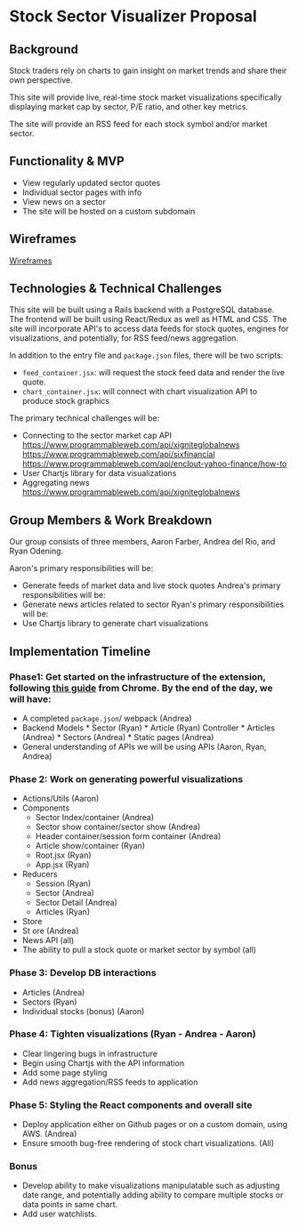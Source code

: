 # Stock Sector Visualizer Proposal

## Background

Stock traders rely on charts to gain insight on market trends and share their own perspective.

This site will provide live, real-time stock market visualizations specifically displaying market cap by sector, P/E ratio, and other key metrics.

The site will provide an RSS feed for each stock symbol and/or market sector.

## Functionality & MVP

  - View regularly updated sector quotes
  - Individual sector pages with info
  - View news on a sector
  - The site will be hosted on a custom subdomain

## Wireframes
[Wireframes](https://github.com/adelrio1/stockSectorVisualizer/tree/master/docs/wireframes)

## Technologies & Technical Challenges

This site will be built using a Rails backend with a PostgreSQL database. The frontend will be built using React/Redux as well as HTML and CSS. The site will incorporate API's to access data feeds for stock quotes, engines for visualizations, and potentially, for RSS feed/news aggregation.

In addition to the entry file and `package.json` files, there will be two scripts:
- `feed_container.jsx`: will request the stock feed data and render the live quote.
- `chart_container.jsx`: will connect with chart visualization API to produce stock graphics

The primary technical challenges will be:
  - Connecting to the sector market cap API
    https://www.programmableweb.com/api/xigniteglobalnews
    https://www.programmableweb.com/api/sixfinancial
    https://www.programmableweb.com/api/enclout-yahoo-finance/how-to
  - User Chartjs library for data visualizations
  - Aggregating news
  	https://www.programmableweb.com/api/xigniteglobalnews


## Group Members & Work Breakdown
Our group consists of three members, Aaron Farber, Andrea del Rio, and Ryan Odening.

Aaron's primary responsibilities will be:
  - Generate feeds of market data and live stock quotes
Andrea's primary responsibilities will be:
  - Generate news articles related to sector
Ryan's primary responsibilities will be:
  - Use Chartjs library to generate chart visualizations

## Implementation Timeline

### Phase1: Get started on the infrastructure of the extension, following [this guide](https://developer.chrome.com/extensions/getstarted) from Chrome.  By the end of the day, we will have:

- A completed `package.json`/ webpack (Andrea)
- Backend
    Models
      * Sector (Ryan)
      * Article (Ryan)
    Controller
      * Articles (Andrea)
      * Sectors (Andrea)
      * Static pages (Andrea)
- General understanding of APIs we will be using APIs (Aaron, Ryan, Andrea)

### Phase 2: Work on generating powerful visualizations
- Actions/Utils (Aaron)
- Components
  - Sector Index/container (Andrea)
  - Sector show container/sector show (Andrea)
  - Header container/session form container (Andrea)
  - Article show/container (Ryan)
  - Root.jsx (Ryan)
  - App.jsx (Ryan)
- Reducers
  - Session (Ryan)
  - Sector (Andrea)
  - Sector Detail (Andrea)
  - Articles (Ryan)
- Store
- St  ore (Andrea)
- News API (all)
- The ability to pull a stock quote or market sector by symbol (all)

### Phase 3: Develop DB interactions
- Articles (Andrea)
- Sectors (Ryan)
- Individual stocks (bonus) (Aaron)

### Phase 4: Tighten visualizations (Ryan - Andrea - Aaron)
- Clear lingering bugs in infrastructure
- Begin using Chartjs with the API information
- Add some page styling
- Add news aggregation/RSS feeds to application

### Phase 5: Styling the React components and overall site
- Deploy application either on Github pages or on a custom domain, using AWS. (Andrea)
- Ensure smooth bug-free rendering of stock chart visualizations. (All)

### Bonus
- Develop ability to make visualizations manipulatable such as adjusting date range, and potentially adding ability to compare multiple stocks or data points in same chart.
- Add user watchlists.
